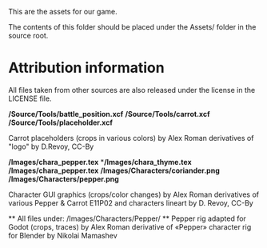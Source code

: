 This are the assets for our game.

The contents of this folder should be placed under the Assets/ folder in the source root.

# Attribution information
All files taken from other sources are also released under the license in the LICENSE file.

**/Source/Tools/battle_position.xcf**
**/Source/Tools/carrot.xcf**
**/Source/Tools/placeholder.xcf**

Carrot placeholders (crops in various colors) by Alex Roman derivatives of 
"logo" by D.Revoy, CC-By 

**/Images/chara_pepper.tex**
***/Images/chara_thyme.tex**
**/Images/chara_pepper.tex**
**/Images/Characters/coriander.png**
**/Images/Characters/pepper.png**

Character GUI graphics (crops/color changes) by Alex Roman derivatives of various Pepper & Carrot E11P02 and characters lineart by D. Revoy, CC-By

** All files under: /Images/Characters/Pepper/ **
Pepper rig adapted for Godot (crops, traces) by Alex Roman derivative of «Pepper» character rig for Blender by Nikolai Mamashev
